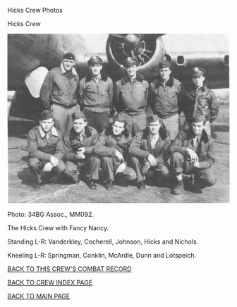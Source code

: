 
Hicks Crew Photos






 




Hicks Crew  
  

![](Hicks.jpg)  

Photo: 34BG Assoc., MM092.  

The Hicks Crew with Fancy Nancy.  

Standing L-R: Vanderkley, Cocherell, Johnson, Hicks and Nichols.  

Kneeling L-R: Springman, Conklin, McArdle, Dunn and Lotspeich.  
  

[BACK TO THIS CREW'S COMBAT RECORD](ValorToVictory/crews/Hicks.md)  

[BACK TO CREW INDEX PAGE](ValorToVictory/000crews.md)  

[BACK TO MAIN PAGE](ValorToVictory/index.html)



